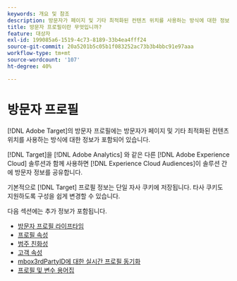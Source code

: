 ```yaml
---
keywords: 개요 및 참조
description: 방문자가 페이지 및 기타 최적화된 컨텐츠 위치를 사용하는 방식에 대한 정보가 포함된 방문자 프로필에 대해 알아봅니다.
title: 방문자 프로필이란 무엇입니까?
feature: 대상자
exl-id: 199085a6-1519-4c73-8189-33b4ea4fff24
source-git-commit: 20a5201b5c05b1f083252ac73b3b4bbc91e97aaa
workflow-type: tm+mt
source-wordcount: '107'
ht-degree: 40%

---
```


# 방문자 프로필

[!DNL Adobe Target]의 방문자 프로필에는 방문자가 페이지 및 기타 최적화된 컨텐츠 위치를 사용하는 방식에 대한 정보가 포함되어 있습니다.

[!DNL Target]을 [!DNL Adobe Analytics] 와 같은 다른 [!DNL Adobe Experience Cloud] 솔루션과 함께 사용하면 [!DNL Experience Cloud Audiences]이 솔루션 간에 방문자 정보를 공유합니다.

기본적으로 [!DNL Target] 프로필 정보는 단일 자사 쿠키에 저장됩니다. 타사 쿠키도 지원하도록 구성을 쉽게 변경할 수 있습니다.

다음 섹션에는 추가 정보가 포함됩니다.

- [방문자 프로필 라이프타임](visitor-profile-lifetime.md)
- [프로필 속성](profile-parameters.md)
- [범주 친화성](category-affinity.md)
- [고객 속성](working-with-customer-attributes.md)
- [mbox3rdPartyID에 대한 실시간 프로필 동기화](3rd-party-id.md)
- [프로필 및 변수 용어집](variables-profiles-parameters-methods.md)
